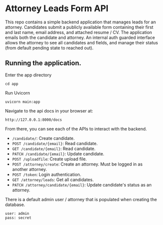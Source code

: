 # Attorney Leads Form API

This repo contains a simple backend application that manages leads for an attorney. Candidates submit a publicly available form containing their first and last name, email address, and attached resume / CV. The application emails both the candidate and attorney. An internal auth guarded interface allows the attorney to see all candidates and fields, and manage their status (from default pending state to reached out).

## Running the application.

Enter the app directory
```
cd app
```

Run Uvicorn
```
uvicorn main:app
```

Navigate to the api docs in your browser at:
```
http://127.0.0.1:8000/docs
```

From there, you can see each of the APIs to interact with the backend.
* `/candidate/`: Create candidate.
* `POST /candidate/{email}`: Read candidate.
* `GET /candidate/{email}`: Read candidate.
* `PATCH /candidate/{email}`: Update candidate.
* `POST /uploadfile`: Create upload file.
* `POST /attorney/create`: Create an attorney. Must be logged in as another attorney.
* `POST /token`: Login authentication.
* `GET /attorney/leads`: Get all candidates.
* `PATCH /attorney/candidate/{email}`: Update candidate's status as an attorney.

There is a default admin user / attorney that is populated when creating the database.
```
user: admin
pass: secret
```


